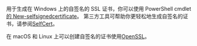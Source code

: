 用于生成在 Windows 上的自签名的 SSL 证书，你可以使用 PowerShell cmdlet[的 New-selfsignedcertificate](/powershell/module/pkiclient/new-selfsignedcertificate?view=win10-ps)。 第三方工具可帮助你更轻松地生成自签名的证书，请参阅[SelfCert](https://www.pluralsight.com/blog/software-development/selfcert-create-a-self-signed-certificate-interactively-gui-or-programmatically-in-net)。

在 macOS 和 Linux 上可以创建自签名的证书使用[OpenSSL](https://www.openssl.org/)。
